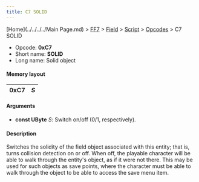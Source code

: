 ```yaml
---
title: C7 SOLID
---
```


[Home](../../../../Main Page.md) > [FF7](../../../../FF7.md) > [Field](../../../Field.md) > [Script](../../Script.md) > [Opcodes](../Opcodes.md) > C7 SOLID

-   Opcode: **0xC7**
-   Short name: **SOLID**
-   Long name: Solid object

#### Memory layout

| 0xC7 | *S* |
|------|-----|

#### Arguments

-   **const UByte** *S*: Switch on/off (0/1, respectively).

#### Description

Switches the solidity of the field object associated with this entity; that is, turns collision detection on or off. When off, the playable character will be able to walk through the entity's object, as if it were not there. This may be used for such objects as save points, where the character must be able to walk through the object to be able to access the save menu item.

